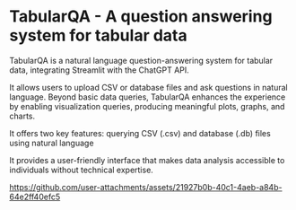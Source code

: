# TabularQA - A question answering system for tabular data

TabularQA is a natural language question-answering system for tabular data, integrating Streamlit with the ChatGPT API. 

It allows users to upload CSV or database files and ask questions in natural language. Beyond basic data queries, TabularQA enhances the experience by enabling visualization queries, producing meaningful plots, graphs, and charts. 

It offers two key features: querying CSV (.csv) and database (.db) files using natural language

It provides a user-friendly interface that makes data analysis accessible to individuals without technical expertise.




https://github.com/user-attachments/assets/21927b0b-40c1-4aeb-a84b-64e2ff40efc5

